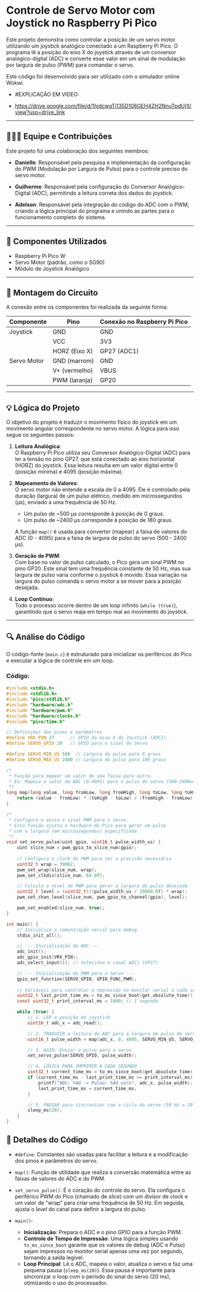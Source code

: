 # Controle de Servo Motor com Joystick no Raspberry Pi Pico

Este projeto demonstra como controlar a posição de um servo motor utilizando um joystick analógico conectado a um Raspberry Pi Pico. O programa lê a posição do eixo X do joystick através de um conversor analógico-digital (ADC) e converte esse valor em um sinal de modulação por largura de pulso (PWM) para comandar o servo.

Este código foi desenvolvido para ser utilizado com o simulador online Wokwi.


  - #EXPLICAÇÃO EM VIDEO:
 
  - https://drive.google.com/file/d/1hjdcwgTi135D106GEH4ZH2NnuTpdUj1l/view?usp=drive_link

---

## 🧑‍🤝‍🧑 Equipe e Contribuições

Este projeto foi uma colaboração dos seguintes membros:

- **Danielle**: Responsável pela pesquisa e implementação da configuração do PWM (Modulação por Largura de Pulso) para o controle preciso do servo motor.

- **Guilherme**: Responsável pela configuração do Conversor Analógico-Digital (ADC), permitindo a leitura correta dos dados do joystick.

- **Adelson**: Responsável pela integração do código do ADC com o PWM, criando a lógica principal do programa e unindo as partes para o funcionamento completo do sistema.

---

## 🧰 Componentes Utilizados

- Raspberry Pi Pico W  
- Servo Motor (padrão, como o SG90)  
- Módulo de Joystick Analógico  

---

## 🔌 Montagem do Circuito

A conexão entre os componentes foi realizada da seguinte forma:

| Componente   | Pino         | Conexão no Raspberry Pi Pico |
|--------------|--------------|------------------------------|
| Joystick     | GND          | GND                          |
|              | VCC          | 3V3                          |
|              | HORZ (Eixo X)| GP27 (ADC1)                  |
| Servo Motor  | GND (marrom) | GND                          |
|              | V+ (vermelho)| VBUS                         |
|              | PWM (laranja)| GP20                         |

---

## 💡 Lógica do Projeto

O objetivo do projeto é traduzir o movimento físico do joystick em um movimento angular correspondente no servo motor. A lógica para isso segue os seguintes passos:

1. **Leitura Analógica**:  
   O Raspberry Pi Pico utiliza seu Conversor Analógico-Digital (ADC) para ler a tensão no pino GP27, que está conectado ao eixo horizontal (HORZ) do joystick. Essa leitura resulta em um valor digital entre 0 (posição mínima) e 4095 (posição máxima).

2. **Mapeamento de Valores**:  
   O servo motor não entende a escala de 0 a 4095. Ele é controlado pela duração (largura) de um pulso elétrico, medido em microssegundos (µs), enviado a uma frequência de 50 Hz.

   - Um pulso de ~500 µs corresponde à posição de 0 graus.  
   - Um pulso de ~2400 µs corresponde à posição de 180 graus.

   A função `map()` é usada para converter (mapear) a faixa de valores do ADC (0 - 4095) para a faixa de largura de pulso do servo (500 - 2400 µs).

3. **Geração de PWM**:  
   Com base no valor de pulso calculado, o Pico gera um sinal PWM no pino GP20. Este sinal tem uma frequência constante de 50 Hz, mas sua largura de pulso varia conforme o joystick é movido. Essa variação na largura do pulso comanda o servo motor a se mover para a posição desejada.

4. **Loop Contínuo**:  
   Todo o processo ocorre dentro de um loop infinito (`while (true)`), garantindo que o servo reaja em tempo real ao movimento do joystick.

---

## 🔍 Análise do Código

O código-fonte (`main.c`) é estruturado para inicializar os periféricos do Pico e executar a lógica de controle em um loop.

### Código:

```c
#include <stdio.h>
#include <stdlib.h>
#include "pico/stdlib.h"
#include "hardware/adc.h"
#include "hardware/pwm.h"
#include "hardware/clocks.h"
#include "pico/time.h"

// Definições dos pinos e parâmetros
#define VRX_PIN 27      // GPIO do eixo X do Joystick (ADC1)
#define SERVO_GPIO 20   // GPIO para o sinal do Servo

#define SERVO_MIN_US 500  // Largura do pulso para 0 graus
#define SERVO_MAX_US 2400 // Largura do pulso para 180 graus

/*
 * Função para mapear um valor de uma faixa para outra.
 * Ex: Mapeia o valor do ADC (0-4095) para o pulso do servo (500-2400us).
 */
long map(long value, long fromLow, long fromHigh, long toLow, long toHigh) {
    return (value - fromLow) * (toHigh - toLow) / (fromHigh - fromLow) + toLow;
}

/*
 * Configura e envia o sinal PWM para o servo.
 * Esta função ajusta o hardware do Pico para gerar um pulso
 * com a largura (em microssegundos) especificada.
 */
void set_servo_pulse(uint gpio, uint16_t pulse_width_us) {
    uint slice_num = pwm_gpio_to_slice_num(gpio);
    
    // Configura o clock do PWM para ter a precisão necessária
    uint32_t wrap = 39062;
    pwm_set_wrap(slice_num, wrap);
    pwm_set_clkdiv(slice_num, 64.0f);

    // Calcula o nível do PWM para gerar a largura de pulso desejada
    uint32_t level = (uint32_t)((pulse_width_us / 20000.0f) * wrap);
    pwm_set_chan_level(slice_num, pwm_gpio_to_channel(gpio), level);

    pwm_set_enabled(slice_num, true);
}

int main() {
    // Inicializa a comunicação serial para debug
    stdio_init_all();

    // --- Inicialização do ADC ---
    adc_init();
    adc_gpio_init(VRX_PIN);
    adc_select_input(1); // Seleciona o canal ADC1 (GP27)

    // --- Inicialização do PWM para o Servo ---
    gpio_set_function(SERVO_GPIO, GPIO_FUNC_PWM);
    
    // Variáveis para controlar a impressão no monitor serial a cada segundo
    uint32_t last_print_time_ms = to_ms_since_boot(get_absolute_time());
    const uint32_t print_interval_ms = 1000; // 1 segundo

    while (true) {
        // 1. LER a posição do joystick
        uint16_t adc_x = adc_read();

        // 2. TRADUZIR a leitura do ADC para a largura de pulso do servo
        uint16_t pulse_width = map(adc_x, 0, 4095, SERVO_MIN_US, SERVO_MAX_US);

        // 3. AGIR: Enviar o pulso para o servo
        set_servo_pulse(SERVO_GPIO, pulse_width);

        // 4. LÓGICA PARA IMPRIMIR A CADA SEGUNDO
        uint32_t current_time_ms = to_ms_since_boot(get_absolute_time());
        if (current_time_ms - last_print_time_ms >= print_interval_ms) {
            printf("ADC: %4d -> Pulso: %4d us\n", adc_x, pulse_width);
            last_print_time_ms = current_time_ms;
        }

        // 5. PAUSAR para sincronizar com o ciclo do servo (50 Hz = 20 ms)
        sleep_ms(20);
    }
}
```


## 🧠 Detalhes do Código

- `#define`: Constantes são usadas para facilitar a leitura e a modificação dos pinos e parâmetros do servo.

- `map()`: Função de utilidade que realiza a conversão matemática entre as faixas de valores do ADC e do PWM.

- `set_servo_pulse()`: É o coração do controle do servo. Ela configura o periférico PWM do Pico (chamado de *slice*) com um divisor de clock e um valor de "wrap" para criar uma frequência de 50 Hz. Em seguida, ajusta o *level* do canal para definir a largura do pulso.

- `main()`:
  - **Inicialização**: Prepara o ADC e o pino GPIO para a função PWM.
  - **Controle de Tempo de Impressão**: Uma lógica simples usando `to_ms_since_boot` garante que os valores de debug (ADC e Pulso) sejam impressos no monitor serial apenas uma vez por segundo, tornando a saída legível.
  - **Loop Principal**: Lê o ADC, mapeia o valor, atualiza o servo e faz uma pequena pausa (`sleep_ms(20)`). Essa pausa é importante para sincronizar o loop com o período do sinal do servo (20 ms), otimizando o uso do processador.
 
